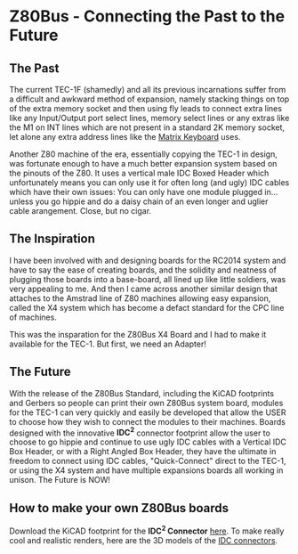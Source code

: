 # Z80Bus - Connecting the Past to the Future
## The Past
The current TEC-1F (shamedly) and all its previous incarnations suffer from a difficult and awkward method of expansion, 
namely stacking things on top of the extra memory socket and then using fly leads to connect extra lines like
any Input/Output port select lines, memory select lines or any extras like the M1 on INT lines which are not 
present in a standard 2K memory socket, let alone any extra address lines like the [Matrix Keyboard](https://github.com/Gonzo-XIII/TEC-1_Hardware/tree/master/Matrix_Keyboard) uses.

Another Z80 machine of the era, essentially copying the TEC-1 in design, was fortunate enough to have a much better expansion system
based on the pinouts of the Z80. It uses a vertical male IDC Boxed Header which unfortunately means you can only use it for often long (and ugly)
IDC cables which have their own issues: You can only have one module plugged in... unless you go hippie and do a daisy chain of an
even longer and uglier cable arangement. Close, but no cigar.

## The Inspiration
I have been involved with and designing boards for the RC2014 system and have to say the ease of creating boards, and the solidity
and neatness of plugging those boards into a base-board, all lined up like little soldiers, was very appealing to me. And then I came across
another similar design that attaches to the Amstrad line of Z80 machines allowing easy expansion, called the X4 system which has become
a defact standard for the CPC line of machines.

This was the insparation for the Z80Bus X4 Board and I had to make it available for the TEC-1. But first, we need an Adapter!

## The Future
With the release of the Z80Bus Standard, including the KiCAD footprints and Gerbers so people can print their own Z80Bus system board,
modules for the TEC-1 can very quickly and easily be developed that allow the USER to choose how they wish to connect the modules to
their machines. Boards designed with the innovative <b>IDC<sup>2</sup></b> connector footprint allow the user to choose to go hippie
and continue to use ugly IDC cables with a Vertical IDC Box Header, or with a Right Angled Box Header, they have the ultimate in freedom
to connect using IDC cables, "Quick-Connect" direct to the TEC-1, or using the X4 system and have multiple expansions boards
all working in unison. The Future is NOW!


## How to make your own Z80Bus boards
Download the KiCAD footprint for the <b>IDC<sup>2</sup> Connector</b> [here](Z80Bus-Header_V+H_Plug.kicad_mod).
To make really cool and realistic renders, here are the 3D models of the [IDC connectors](IDC-Headers+Sockets_Vertical+RightAngled.zip).
